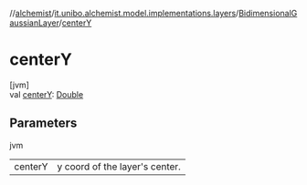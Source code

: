 //[alchemist](../../../index.md)/[it.unibo.alchemist.model.implementations.layers](../index.md)/[BidimensionalGaussianLayer](index.md)/[centerY](center-y.md)

# centerY

[jvm]\
val [centerY](center-y.md): [Double](https://kotlinlang.org/api/latest/jvm/stdlib/kotlin/-double/index.html)

## Parameters

jvm

| | |
|---|---|
| centerY | y coord of the layer's center. |
